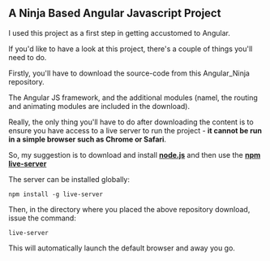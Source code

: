 ## A Ninja Based Angular Javascript Project

I used this project as a first step in getting accustomed to Angular. 

If you'd like to have a look at this project, there's a couple of things you'll need to do.

Firstly, you'll have to download the source-code from this Angular_Ninja repository. 

The Angular JS framework, and the additional modules (namel, the routing and animating modules are included in the download).

Really, the only thing you'll have to do after downloading the content is to ensure you have access to a live server to run the project - **it cannot be run in a simple browser such as Chrome or Safari**.

So, my suggestion is to download and install [**node.js**](https://nodejs.org/en/) and then use the [**npm live-server**](https://www.npmjs.com/package/live-server)

The server can be installed globally:

```npm install -g live-server``` 

Then, in the directory where you placed the above repository download, issue the command:

```live-server```

This will automatically launch the default browser and away you go. 

